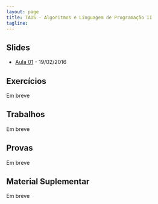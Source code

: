 ```yaml
---
layout: page
title: TADS - Algoritmos e Linguagem de Programação II
tagline: 
---
```


## Slides

<ul class="slides">
  <li><a href="/ifpr/info/slides/AlgoII_Aula_01.pdf">Aula 01</a> - 19/02/2016</li>
</ul>

## Exercícios

Em breve

## Trabalhos

Em breve

## Provas

Em breve

## Material Suplementar

Em breve
